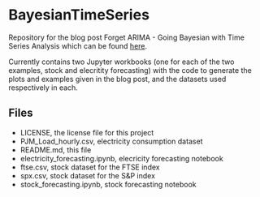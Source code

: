 # BayesianTimeSeries

Repository for the blog post Forget ARIMA - Going Bayesian with Time Series Analysis which can be found [here](https://www.embecosm.com/2021/12/17/forget-arima-going-bayesian-with-time-series-analysis).

Currently contains two Jupyter workbooks (one for each of the two examples, stock and elecritity forecasting) with the code to generate the plots and examples given in the blog post, and the datasets used respectively in each.

## Files

- LICENSE, the license file for this project
- PJM_Load_hourly.csv, electricity consumption dataset
- README.md, this file
- electricity_forecasting.ipynb, elecricity forecasting notebook
- ftse.csv, stock dataset for the FTSE index
- spx.csv, stock dataset for the S&P index
- stock_forecasting.ipynb, stock forecasting notebook

